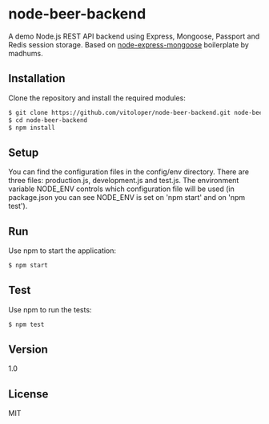 # node-beer-backend

A demo Node.js REST API backend using Express, Mongoose, Passport and Redis session storage.
Based on [node-express-mongoose](https://github.com/madhums/node-express-mongoose) boilerplate by madhums.

## Installation

Clone the repository and install the required modules:

```sh
$ git clone https://github.com/vitoloper/node-beer-backend.git node-beer-backend
$ cd node-beer-backend
$ npm install
```
## Setup

You can find the configuration files in the config/env directory.
There are three files: production.js, development.js and test.js.
The environment variable NODE_ENV controls which configuration file will be used (in package.json you can see NODE_ENV is set on 'npm start' and on 'npm test').

## Run

Use npm to start the application:

```sh
$ npm start
```

## Test

Use npm to run the tests:

```sh
$ npm test
```

## Version

1.0

License
----

MIT
